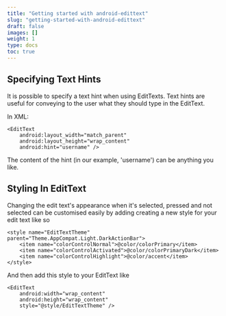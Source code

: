 ```yaml
---
title: "Getting started with android-edittext"
slug: "getting-started-with-android-edittext"
draft: false
images: []
weight: 1
type: docs
toc: true
---
```


## Specifying Text Hints
It is possible to specify a text hint when using EditTexts. Text hints are useful for conveying to the user what they should type in the EditText.

In XML:

    <EditText
        android:layout_width="match_parent"
        android:layout_height="wrap_content"
        android:hint="username" />
The content of the hint (in our example, 'username') can be anything you like.

## Styling In EditText
   
   Changing the edit text's appearance when it's selected, pressed and not selected can be customised easily by adding creating a new style for your edit text like so

    <style name="EditTextTheme" parent="Theme.AppCompat.Light.DarkActionBar">
        <item name="colorControlNormal">@color/colorPrimary</item>
        <item name="colorControlActivated">@color/colorPrimaryDark</item>
        <item name="colorControlHighlight">@color/accent</item>
    </style>

And then add this style to your EditText like

    <EditText
        android:width="wrap_content"
        android:height="wrap_content"
        style="@style/EditTextTheme" />

 

